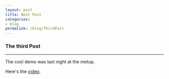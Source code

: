 ```yaml
---
layout: post
title: Next Post
categories:
- blog
permalink: /blog/ThirdPost
---
```


### The third Post 

---

The cool demo was last night at the metup.

Here's the [video](youtube.com).

